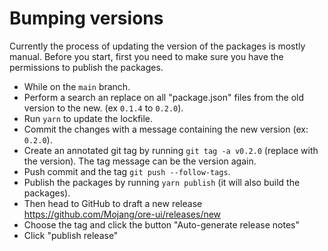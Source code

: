# Bumping versions

Currently the process of updating the version of the packages is mostly manual. Before you start, first you need to make sure you have the permissions to publish the packages.

- While on the `main` branch.
- Perform a search an replace on all "package.json" files from the old version to the new. (ex `0.1.4` to `0.2.0`).
- Run `yarn` to update the lockfile.
- Commit the changes with a message containing the new version (ex: `0.2.0`).
- Create an annotated git tag by running `git tag -a v0.2.0` (replace with the version). The tag message can be the version again.
- Push commit and the tag `git push --follow-tags`.
- Publish the packages by running `yarn publish` (it will also build the packages).
- Then head to GitHub to draft a new release https://github.com/Mojang/ore-ui/releases/new
- Choose the tag and click the button "Auto-generate release notes"
- Click "publish release"

